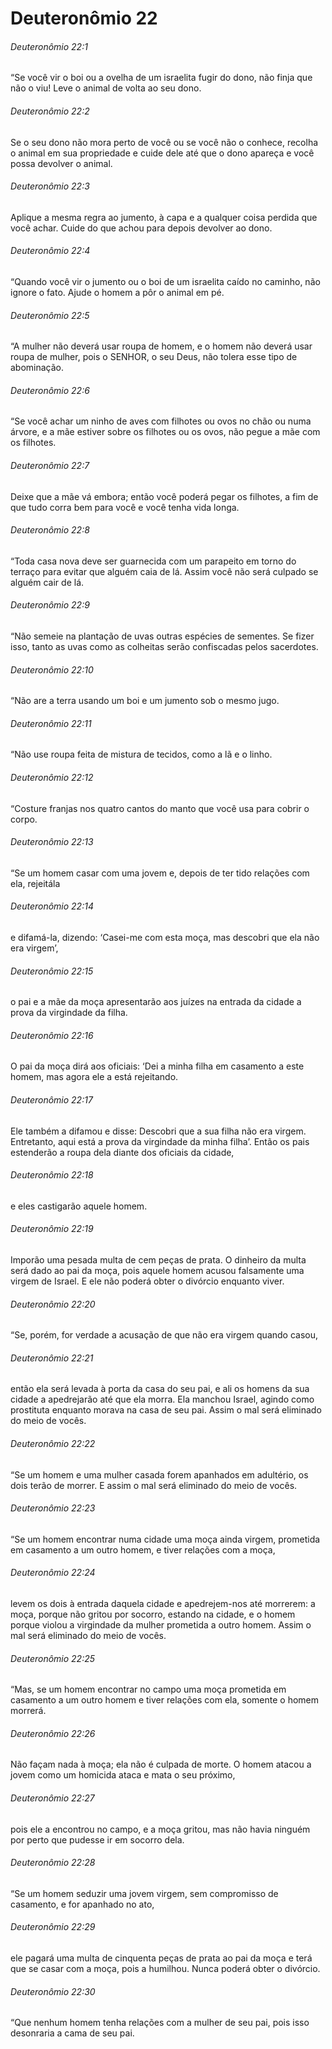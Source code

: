 # Deuteronômio 22

###### Deuteronômio 22:1

“Se você vir o boi ou a ovelha de um israelita fugir do dono, não finja que não o viu! Leve o animal de volta ao seu dono.

###### Deuteronômio 22:2

Se o seu dono não mora perto de você ou se você não o conhece, recolha o animal em sua propriedade e cuide dele até que o dono apareça e você possa devolver o animal.

###### Deuteronômio 22:3

Aplique a mesma regra ao jumento, à capa e a qualquer coisa perdida que você achar. Cuide do que achou para depois devolver ao dono.

###### Deuteronômio 22:4

“Quando você vir o jumento ou o boi de um israelita caído no caminho, não ignore o fato. Ajude o homem a pôr o animal em pé.

###### Deuteronômio 22:5

“A mulher não deverá usar roupa de homem, e o homem não deverá usar roupa de mulher, pois o SENHOR, o seu Deus, não tolera esse tipo de abominação.

###### Deuteronômio 22:6

“Se você achar um ninho de aves com filhotes ou ovos no chão ou numa árvore, e a mãe estiver sobre os filhotes ou os ovos, não pegue a mãe com os filhotes.

###### Deuteronômio 22:7

Deixe que a mãe vá embora; então você poderá pegar os filhotes, a fim de que tudo corra bem para você e você tenha vida longa.

###### Deuteronômio 22:8

“Toda casa nova deve ser guarnecida com um parapeito em torno do terraço para evitar que alguém caia de lá. Assim você não será culpado se alguém cair de lá.

###### Deuteronômio 22:9

“Não semeie na plantação de uvas outras espécies de sementes. Se fizer isso, tanto as uvas como as colheitas serão confiscadas pelos sacerdotes.

###### Deuteronômio 22:10

“Não are a terra usando um boi e um jumento sob o mesmo jugo.

###### Deuteronômio 22:11

“Não use roupa feita de mistura de tecidos, como a lã e o linho.

###### Deuteronômio 22:12

“Costure franjas nos quatro cantos do manto que você usa para cobrir o corpo.

###### Deuteronômio 22:13

“Se um homem casar com uma jovem e, depois de ter tido relações com ela, rejeitála

###### Deuteronômio 22:14

e difamá-la, dizendo: ‘Casei-me com esta moça, mas descobri que ela não era virgem’,

###### Deuteronômio 22:15

o pai e a mãe da moça apresentarão aos juízes na entrada da cidade a prova da virgindade da filha.

###### Deuteronômio 22:16

O pai da moça dirá aos oficiais: ‘Dei a minha filha em casamento a este homem, mas agora ele a está rejeitando.

###### Deuteronômio 22:17

Ele também a difamou e disse: Descobri que a sua filha não era virgem. Entretanto, aqui está a prova da virgindade da minha filha’. Então os pais estenderão a roupa dela diante dos oficiais da cidade,

###### Deuteronômio 22:18

e eles castigarão aquele homem.

###### Deuteronômio 22:19

Imporão uma pesada multa de cem peças de prata. O dinheiro da multa será dado ao pai da moça, pois aquele homem acusou falsamente uma virgem de Israel. E ele não poderá obter o divórcio enquanto viver.

###### Deuteronômio 22:20

“Se, porém, for verdade a acusação de que não era virgem quando casou,

###### Deuteronômio 22:21

então ela será levada à porta da casa do seu pai, e ali os homens da sua cidade a apedrejarão até que ela morra. Ela manchou Israel, agindo como prostituta enquanto morava na casa de seu pai. Assim o mal será eliminado do meio de vocês.

###### Deuteronômio 22:22

“Se um homem e uma mulher casada forem apanhados em adultério, os dois terão de morrer. E assim o mal será eliminado do meio de vocês.

###### Deuteronômio 22:23

“Se um homem encontrar numa cidade uma moça ainda virgem, prometida em casamento a um outro homem, e tiver relações com a moça,

###### Deuteronômio 22:24

levem os dois à entrada daquela cidade e apedrejem-nos até morrerem: a moça, porque não gritou por socorro, estando na cidade, e o homem porque violou a virgindade da mulher prometida a outro homem. Assim o mal será eliminado do meio de vocês.

###### Deuteronômio 22:25

“Mas, se um homem encontrar no campo uma moça prometida em casamento a um outro homem e tiver relações com ela, somente o homem morrerá.

###### Deuteronômio 22:26

Não façam nada à moça; ela não é culpada de morte. O homem atacou a jovem como um homicida ataca e mata o seu próximo,

###### Deuteronômio 22:27

pois ele a encontrou no campo, e a moça gritou, mas não havia ninguém por perto que pudesse ir em socorro dela.

###### Deuteronômio 22:28

“Se um homem seduzir uma jovem virgem, sem compromisso de casamento, e for apanhado no ato,

###### Deuteronômio 22:29

ele pagará uma multa de cinquenta peças de prata ao pai da moça e terá que se casar com a moça, pois a humilhou. Nunca poderá obter o divórcio.

###### Deuteronômio 22:30

“Que nenhum homem tenha relações com a mulher de seu pai, pois isso desonraria a cama de seu pai.

